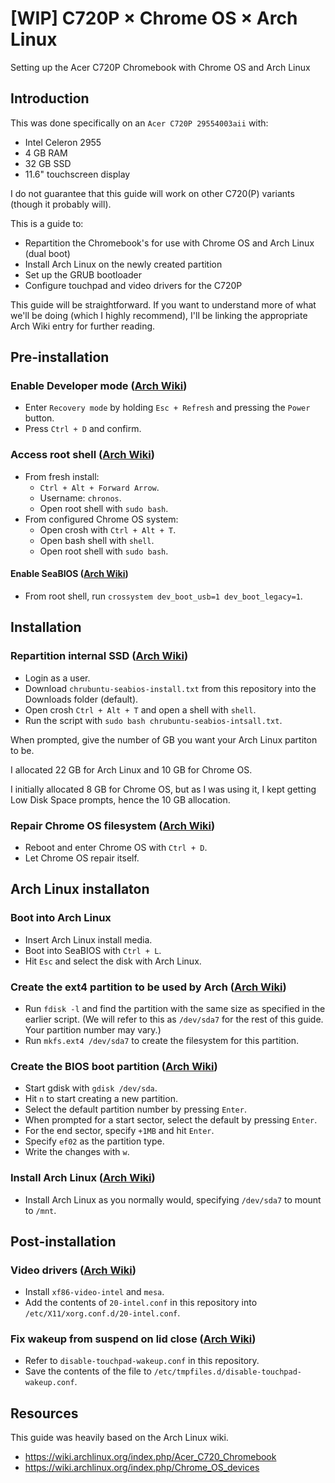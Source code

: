 # [WIP] C720P × Chrome OS × Arch Linux

Setting up the Acer C720P Chromebook with Chrome OS and Arch Linux

## Introduction

This was done specifically on an `Acer C720P 29554003aii` with:

- Intel Celeron 2955
- 4 GB RAM
- 32 GB SSD
- 11.6" touchscreen display

I do not guarantee that this guide will work on other C720(P) variants (though it probably will).

This is a guide to:

- Repartition the Chromebook's for use with Chrome OS and Arch Linux (dual boot)
- Install Arch Linux on the newly created partition
- Set up the GRUB bootloader
- Configure touchpad and video drivers for the C720P

This guide will be straightforward. If you want to understand more of what we'll be doing (which I highly recommend), I'll be linking the appropriate Arch Wiki entry for further reading.

## Pre-installation

### Enable Developer mode ([Arch Wiki](https://wiki.archlinux.org/index.php/Chrome_OS_devices#Enabling_developer_mode))

- Enter `Recovery mode` by holding `Esc + Refresh` and pressing the `Power` button.
- Press `Ctrl + D` and confirm.

### Access root shell ([Arch Wiki](https://wiki.archlinux.org/index.php/Chrome_OS_devices#Accessing_the_superuser_shell))

- From fresh install:
  - `Ctrl + Alt + Forward Arrow`.
  - Username: `chronos`.
  - Open root shell with `sudo bash`.
- From configured Chrome OS system:
  - Open crosh with `Ctrl + Alt + T`.
  - Open bash shell with `shell`.
  - Open root shell with `sudo bash`.

#### Enable SeaBIOS ([Arch Wiki](https://wiki.archlinux.org/index.php/Chrome_OS_devices#Enabling_SeaBIOS))

- From root shell, run `crossystem dev_boot_usb=1 dev_boot_legacy=1`.

## Installation

### Repartition internal SSD ([Arch Wiki](https://wiki.archlinux.org/index.php/Chrome_OS_devices#Re-partition_the_drive))

- Login as a user.
- Download `chrubuntu-seabios-install.txt` from this repository into the Downloads folder (default).
- Open crosh `Ctrl + Alt + T` and open a shell with `shell`.
- Run the script with `sudo bash chrubuntu-seabios-intsall.txt`.

When prompted, give the number of GB you want your Arch Linux partiton to be.

I allocated 22 GB for Arch Linux and 10 GB for Chrome OS.

I initially allocated 8 GB for Chrome OS, but as I was using it, I kept getting Low Disk Space prompts, hence the 10 GB allocation.

### Repair Chrome OS filesystem ([Arch Wiki](https://wiki.archlinux.org/index.php/Chrome_OS_devices#Fixing_the_filesystem))

- Reboot and enter Chrome OS with `Ctrl + D`.
- Let Chrome OS repair itself.

## Arch Linux installaton

### Boot into Arch Linux

- Insert Arch Linux install media.
- Boot into SeaBIOS with `Ctrl + L`.
- Hit `Esc` and select the disk with Arch Linux.

### Create the ext4 partition to be used by Arch ([Arch Wiki](https://wiki.archlinux.org/index.php/Chrome_OS_devices#Continue_the_installation_process))

- Run `fdisk -l` and find the partition with the same size as specified in the earlier script. (We will refer to this as `/dev/sda7` for the rest of this guide. Your partition number may vary.)
- Run `mkfs.ext4 /dev/sda7` to create the filesystem for this partition.

### Create the BIOS boot partition ([Arch Wiki](https://wiki.archlinux.org/index.php/GRUB#GUID_Partition_Table_.28GPT.29_specific_instructions))

- Start gdisk with `gdisk /dev/sda`.
- Hit `n` to start creating a new partition.
- Select the default partition number by pressing `Enter`.
- When prompted for a start sector, select the default by pressing `Enter`.
- For the end sector, specify `+1MB` and hit `Enter`.
- Specify `ef02` as the partition type.
- Write the changes with `w`.

### Install Arch Linux ([Arch Wiki](https://wiki.archlinux.org/index.php/installation_guide))

- Install Arch Linux as you normally would, specifying `/dev/sda7` to mount to `/mnt`.

## Post-installation

### Video drivers ([Arch Wiki](https://wiki.archlinux.org/index.php/intel_graphics))

- Install `xf86-video-intel` and `mesa`.
- Add the contents of `20-intel.conf` in this repository into `/etc/X11/xorg.conf.d/20-intel.conf`.

### Fix wakeup from suspend on lid close ([Arch Wiki](https://wiki.archlinux.org/index.php/Acer_C720_Chromebook#Fix_wakeup_from_suspend_on_lid_close))

- Refer to `disable-touchpad-wakeup.conf` in this repository.
- Save the contents of the file to `/etc/tmpfiles.d/disable-touchpad-wakeup.conf`.

## Resources

This guide was heavily based on the Arch Linux wiki.

- https://wiki.archlinux.org/index.php/Acer_C720_Chromebook
- https://wiki.archlinux.org/index.php/Chrome_OS_devices
